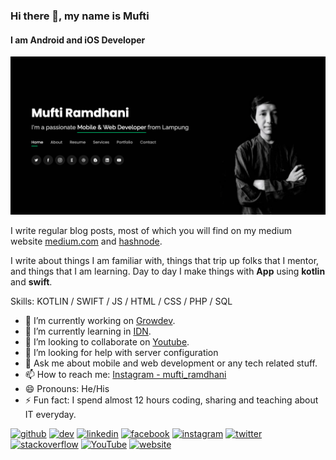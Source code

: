 
### Hi there 👋, my name is Mufti
#### I am Android and iOS Developer
![I am Android and iOS Developer](https://github.com/muftiramdhani25/muftiramdhani25/blob/main/img/bg.png)

I write regular blog posts, most of which you will find on my medium website [medium.com](https://medium.com/@muftiramdhani25) and [hashnode](https://mufti.hashnode.dev/).

I write about things I am familiar with, things that trip up folks that I mentor, and things that I am learning.  Day to day I make things with **App** using **kotlin** and **swift**. 

Skills: KOTLIN / SWIFT / JS / HTML / CSS / PHP / SQL

- 🔭 I’m currently working on [Growdev](growdev.net). 
- 🌱 I’m currently learning in [IDN](https://idn.sch.id/). 
- 👯 I’m looking to collaborate on [Youtube](https://www.youtube.com/channel/UCX-j3pRXjMEjuuGjFl8ZsCA?view_as=subscriber). 
- 🤔 I’m looking for help with server configuration 
- 💬 Ask me about mobile and web development or any tech related stuff. 
- 📫 How to reach me: [Instagram - mufti_ramdhani](https://www.instagram.com/mufti_ramdhani/) 
- 😄 Pronouns: He/His 
- ⚡ Fun fact: I spend almost 12 hours coding, sharing and teaching about IT everyday. 


[<img src='https://cdn.jsdelivr.net/npm/simple-icons@3.0.1/icons/github.svg' alt='github' height='20'>](https://github.com/https://github.com/muftiramdhani25)  [<img src='https://cdn.jsdelivr.net/npm/simple-icons@3.0.1/icons/dev-dot-to.svg' alt='dev' height='20'>](https://dev.to/https://dev.to/boymufti)  [<img src='https://cdn.jsdelivr.net/npm/simple-icons@3.0.1/icons/linkedin.svg' alt='linkedin' height='20'>](https://www.linkedin.com/in/https://www.linkedin.com/in/muftiramdhani//)  [<img src='https://cdn.jsdelivr.net/npm/simple-icons@3.0.1/icons/facebook.svg' alt='facebook' height='20'>](https://www.facebook.com/https://www.facebook.com/muftiramdhani/)  [<img src='https://cdn.jsdelivr.net/npm/simple-icons@3.0.1/icons/instagram.svg' alt='instagram' height='20'>](https://www.instagram.com/https://www.instagram.com/mufti_ramdhani//)  [<img src='https://cdn.jsdelivr.net/npm/simple-icons@3.0.1/icons/twitter.svg' alt='twitter' height='20'>](https://twitter.com/https://twitter.com/muftiramdhani25)  [<img src='https://cdn.jsdelivr.net/npm/simple-icons@3.0.1/icons/stackoverflow.svg' alt='stackoverflow' height='20'>](https://stackoverflow.com/users/https://stackoverflow.com/story/mufti)  [<img src='https://cdn.jsdelivr.net/npm/simple-icons@3.0.1/icons/youtube.svg' alt='YouTube' height='20'>](https://www.youtube.com/channel/https://www.youtube.com/channel/UCX-j3pRXjMEjuuGjFl8ZsCA?view_as=subscriber)  [<img src='https://cdn.jsdelivr.net/npm/simple-icons@3.0.1/icons/icloud.svg' alt='website' height='20'>](https://mufti-ramdhani.web.app/)  

